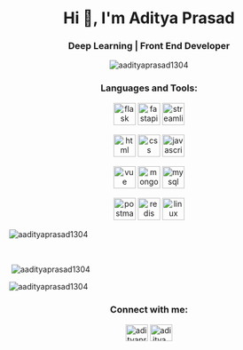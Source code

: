 
<h1 align="center">Hi 👋, I'm Aditya Prasad</h1>
<h3 align="center">Deep Learning | Front End Developer</h3>

<p align="center"> <img src="https://komarev.com/ghpvc/?username=aadityaprasad1304&label=Profile%20views&color=0e75b6&style=flat" alt="aadityaprasad1304" /> </p>




<h3 align="center">Languages and Tools:</h3><p align="center"> <img src="https://github.com/aadityaprasad1304/aadityaprasad1304/blob/master/assets/icons8-flask-filled-100.png" alt="flask" width="40" height="40"/> <img src="https://github.com/aadityaprasad1304/aadityaprasad1304/blob/master/assets/icons8-fastapi-filled-100.png" alt="fastapi" width="40" height="40"/> <img src="https://github.com/aadityaprasad1304/aadityaprasad1304/blob/master/assets/icons8-streamlit-100.png" alt="streamlit" width="40" height="40"/> </p> <p align="center"> <img src="https://github.com/aadityaprasad1304/aadityaprasad1304/blob/master/assets/icons8-html-5-filled-100.png" alt="html" width="40" height="40"/> <img src="https://github.com/aadityaprasad1304/aadityaprasad1304/blob/master/assets/icons8-css3-filled-100.png" alt="css" width="40" height="40"/> <img src="https://github.com/aadityaprasad1304/aadityaprasad1304/blob/master/assets/icons8-javascript-filled-100.png" alt="javascript" width="40" height="40"/> </p> <p align="center"> <img src="https://github.com/aadityaprasad1304/aadityaprasad1304/blob/master/assets/icons8-vue-js-100.png" alt="vue" width="40" height="40"/> <img src="https://github.com/aadityaprasad1304/aadityaprasad1304/blob/master/assets/icons8-mongodb-filled-100.png" alt="mongodb" width="40" height="40"/> <img src="https://github.com/aadityaprasad1304/aadityaprasad1304/blob/master/assets/icons8-mysql-filled-100.png" alt="mysql" width="40" height="40"/> </p> <p align="center"> <img src="https://github.com/aadityaprasad1304/aadityaprasad1304/blob/master/assets/icons8-postman-filled-100.png" alt="postman" width="40" height="40"/> <img src="https://github.com/aadityaprasad1304/aadityaprasad1304/blob/master/assets/icons8-redis-filled-100.png" alt="redis" width="40" height="40"/> <img src="https://github.com/aadityaprasad1304/aadityaprasad1304/blob/master/assets/icons8-linux-100.png" alt="linux" width="40" height="40"/> </p>

<p><img align="center" src="https://github-readme-stats.vercel.app/api/top-langs?username=aadityaprasad1304&show_icons=true&locale=en&layout=compact" alt="aadityaprasad1304" /></p>
<br>
<p align="center">
<p>&nbsp;<img align="center" src="https://github-readme-stats.vercel.app/api?username=aadityaprasad1304&show_icons=true&locale=en" alt="aadityaprasad1304" /></p>



<p align="center">
<p><img align="center" src="https://github-readme-streak-stats.herokuapp.com/?user=aadityaprasad1304&" alt="aadityaprasad1304" /></p>



<h3 align="center">Connect with me:</h3>
<p align="center">
<a href="https://linkedin.com/in/adityaprasad1143" target="blank"><img align="center" src="https://raw.githubusercontent.com/rahuldkjain/github-profile-readme-generator/master/src/images/icons/Social/linked-in-alt.svg" alt="adityaprasad1143" height="30" width="40" /></a>
<a href="https://instagram.com/adiitya_74" target="blank"><img align="center" src="https://raw.githubusercontent.com/rahuldkjain/github-profile-readme-generator/master/src/images/icons/Social/instagram.svg" alt="adiitya_74" height="30" width="40" /></a>
</p>

